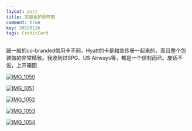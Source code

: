 ```yaml
---
layout: post
title: 凯越金护照开箱
comment: true
key: 20150126
tags: CreditCard
---
```


跟一般的co-branded信用卡不同，Hyatt的卡是和宣传册一起来的，而且整个包装做的非常精致。我收到过SPG、US Airways等，都是一个信封而已。废话不说，上开箱图


[![IMG_1050](https://willguxy.files.wordpress.com/2015/01/img_1050.jpg?w=300)](https://willguxy.files.wordpress.com/2015/01/img_1050.jpg)


[![IMG_1051](https://willguxy.files.wordpress.com/2015/01/img_1051.jpg?w=300)](https://willguxy.files.wordpress.com/2015/01/img_1051.jpg)


[![IMG_1052](https://willguxy.files.wordpress.com/2015/01/img_1052.jpg?w=225)](https://willguxy.files.wordpress.com/2015/01/img_1052.jpg)


[![IMG_1053](https://willguxy.files.wordpress.com/2015/01/img_1053.jpg?w=300)](https://willguxy.files.wordpress.com/2015/01/img_1053.jpg)


[![IMG_1054](https://willguxy.files.wordpress.com/2015/01/img_1054.jpg?w=300)](https://willguxy.files.wordpress.com/2015/01/img_1054.jpg)
